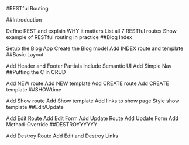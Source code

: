 #RESTful Routing

##Introduction

Define REST and explain WHY it matters
List all 7 RESTful routes
Show example of RESTful routing in practice
##Blog Index

Setup the Blog App
Create the Blog model
Add INDEX route and template
##Basic Layout

Add Header and Footer Partials
Include Semantic UI
Add Simple Nav
##Putting the C in CRUD

Add NEW route
Add NEW template
Add CREATE route
Add CREATE template
##SHOWtime

Add Show route
Add Show template
Add links to show page
Style show template
##Edit/Update

Add Edit Route
Add Edit Form
Add Update Route
Add Update Form
Add Method-Override
##DESTROYYYYYY

Add Destroy Route
Add Edit and Destroy Links
